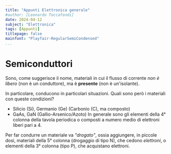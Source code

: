 ```yaml
---
title: "Appunti Elettronica generale"
#author: [Leonardo Toccafondi]
date: 2024-04-12
subject: "Elettronica"
tags: [Appunti]
titlepage: false
mainfont: "Playfair-RegularSemiCondensed"
...
```


# Semiconduttori

Sono, come suggerisce il nome, materiali in cui il flusso di corrente *non è libero* (non è un conduttore), ma è **presente** (non è un'isolante).

In particolare, conducono in particolari situazioni. Quali sono però i materiali con queste condizioni?
- Silicio (Si), Germanio (Ge) (Carbonio (C), ma composto)
- GaAs, GaN (Gallio-Arsenico/Azoto)
In generale sono gli elementi della $4°$ colonna della tavola periodica o composti a numero medio di elettroni liberi pari a 4.

Per far condurre un materiale va *"drogato"*, ossia aggiungere, in piccole dosi, materiali della $5°$ colonna (drogaggio di tipo N), che cedono *elettroni*,
o elementi della $3°$ colonna (tipo P), che acquistano elettroni.
